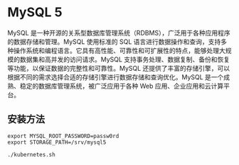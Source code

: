 # MySQL 5

MySQL 是一种开源的关系型数据库管理系统（RDBMS），广泛用于各种应用程序的数据存储和管理。MySQL 使用标准的 SQL 语言进行数据操作和查询，支持多种操作系统和编程语言。它具有高性能、可靠性和可扩展性的特点，能够处理大规模的数据集和高并发的访问请求。MySQL 支持事务处理、数据复制、备份和恢复等功能，以保证数据的完整性和可靠性。MySQL 还提供了丰富的存储引擎，可以根据不同的需求选择合适的存储引擎进行数据存储和查询优化。MySQL 是一个成熟、稳定的数据库管理系统，被广泛应用于各种 Web 应用、企业应用和云计算平台。

## 安装方法

```shell
export MYSQL_ROOT_PASSWORD=passw0rd
export STORAGE_PATH=/srv/mysql5

./kubernetes.sh
```
